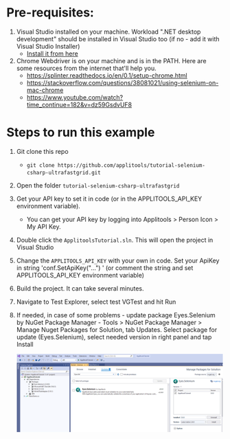 # Pre-requisites:

1. Visual Studio installed on your machine. Workload ".NET desktop development" should be installed in Visual Studio too (if no - add it with Visual Studio Installer)
   * [Install it from here](https://visualstudio.microsoft.com/downloads/)
2. Chrome Webdriver is on your machine and is in the PATH. Here are some resources from the internet that'll help you.
   * https://splinter.readthedocs.io/en/0.1/setup-chrome.html
   * https://stackoverflow.com/questions/38081021/using-selenium-on-mac-chrome
   * https://www.youtube.com/watch?time_continue=182&v=dz59GsdvUF8

# Steps to run this example

1. Git clone this repo
    
    * `git clone https://github.com/applitools/tutorial-selenium-csharp-ultrafastgrid.git`
    
2. Open the folder `tutorial-selenium-csharp-ultrafastgrid`

3. Get your API key to set it in code (or in the APPLITOOLS_API_KEY environment variable).
    
    * You can get your API key by logging into Applitools > Person Icon > My API Key.
    
4. Double click the `ApplitoolsTutorial.sln`. This will open the project in Visual Studio

5. Change the `APPLITOOLS_API_KEY` with your own in code.
   Set your ApiKey in string 'conf.SetApiKey("...") ' (or comment the string and set APPLITOOLS_API_KEY environment variable)
   
6. Build the project. It can take several minutes.

7. Navigate to Test Explorer, select test VGTest and hit Run

8. If needed, in case of some problems - update package Eyes.Selenium by NuGet Package Manager -  Tools > NuGet Package Manager > Manage Nuget Packages for Solution, tab Updates. Select package for update (Eyes.Selenium), select needed version in right panel and tap Install

    ![](NuGet.png)